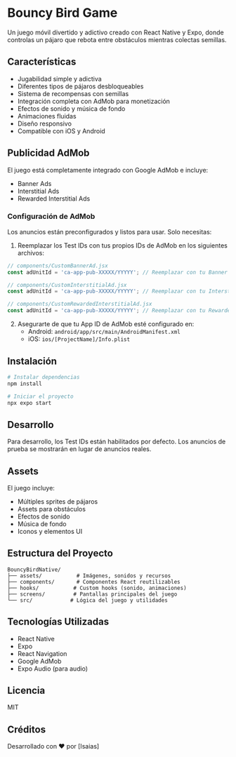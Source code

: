 # Bouncy Bird Game

Un juego móvil divertido y adictivo creado con React Native y Expo, donde controlas un pájaro que rebota entre obstáculos mientras colectas semillas.

## Características

- Jugabilidad simple y adictiva
- Diferentes tipos de pájaros desbloqueables
- Sistema de recompensas con semillas
- Integración completa con AdMob para monetización
- Efectos de sonido y música de fondo
- Animaciones fluidas
- Diseño responsivo
- Compatible con iOS y Android

## Publicidad AdMob

El juego está completamente integrado con Google AdMob e incluye:
- Banner Ads
- Interstitial Ads
- Rewarded Interstitial Ads

### Configuración de AdMob

Los anuncios están preconfigurados y listos para usar. Solo necesitas:

1. Reemplazar los Test IDs con tus propios IDs de AdMob en los siguientes archivos:

```jsx
// components/CustomBannerAd.jsx
const adUnitId = 'ca-app-pub-XXXXX/YYYYY'; // Reemplazar con tu Banner Ad ID

// components/CustomInterstitialAd.jsx
const adUnitId = 'ca-app-pub-XXXXX/YYYYY'; // Reemplazar con tu Interstitial Ad ID

// components/CustomRewardedInterstitialAd.jsx
const adUnitId = 'ca-app-pub-XXXXX/YYYYY'; // Reemplazar con tu Rewarded Interstitial Ad ID
```

2. Asegurarte de que tu App ID de AdMob esté configurado en:
   - Android: `android/app/src/main/AndroidManifest.xml`
   - iOS: `ios/[ProjectName]/Info.plist`

## Instalación

```bash
# Instalar dependencias
npm install

# Iniciar el proyecto
npx expo start
```

## Desarrollo

Para desarrollo, los Test IDs están habilitados por defecto. Los anuncios de prueba se mostrarán en lugar de anuncios reales.

## Assets

El juego incluye:
- Múltiples sprites de pájaros
- Assets para obstáculos
- Efectos de sonido
- Música de fondo
- Iconos y elementos UI

## Estructura del Proyecto

```
BouncyBirdNative/
├── assets/           # Imágenes, sonidos y recursos
├── components/       # Componentes React reutilizables
├── hooks/           # Custom hooks (sonido, animaciones)
├── screens/         # Pantallas principales del juego
└── src/            # Lógica del juego y utilidades
```

## Tecnologías Utilizadas

- React Native
- Expo
- React Navigation
- Google AdMob
- Expo Audio (para audio)


## Licencia

MIT

## Créditos

Desarrollado con ♥️ por [Isaias]
